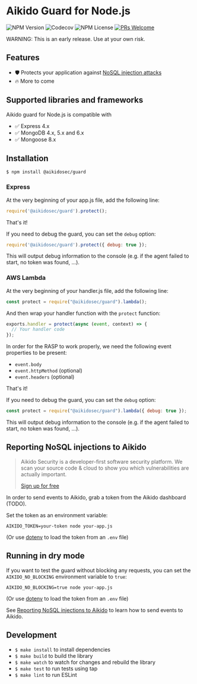 # Aikido Guard for Node.js

![NPM Version](https://img.shields.io/npm/v/%40aikidosec%2Fguard?style=flat-square) ![Codecov](https://img.shields.io/codecov/c/github/AikidoSec/guard-node?style=flat-square) ![NPM License](https://img.shields.io/npm/l/%40aikidosec%2Fguard?style=flat-square)
[![PRs Welcome](https://img.shields.io/badge/PRs-welcome-brightgreen.svg?style=flat-square)](http://makeapullrequest.com)

WARNING: This is an early release. Use at your own risk.

## Features

* 🛡️ Protects your application against [NoSQL injection attacks](https://www.aikido.dev/blog/web-application-security-vulnerabilities)
* 🔥 More to come

## Supported libraries and frameworks

Aikido guard for Node.js is compatible with

* ✅ Express 4.x
* ✅ MongoDB 4.x, 5.x and 6.x
* ✅ Mongoose 8.x

## Installation

```shell
$ npm install @aikidosec/guard
```

### Express

At the very beginning of your app.js file, add the following line:

```js
require('@aikidosec/guard').protect();
```

That's it!

If you need to debug the guard, you can set the `debug` option:

```js
require('@aikidosec/guard').protect({ debug: true });
```

This will output debug information to the console (e.g. if the agent failed to start, no token was found, ...).

### AWS Lambda

At the very beginning of your handler.js file, add the following line:

```js
const protect = require("@aikidosec/guard").lambda();
```

And then wrap your handler function with the `protect` function:

```js
exports.handler = protect(async (event, context) => {
  // Your handler code
});
```

In order for the RASP to work properly, we need the following event properties to be present:

* `event.body`
* `event.httpMethod` (optional)
* `event.headers` (optional)

That's it!

If you need to debug the guard, you can set the `debug` option:

```js
const protect = require("@aikidosec/guard").lambda({ debug: true });
```

This will output debug information to the console (e.g. if the agent failed to start, no token was found, ...).

## Reporting NoSQL injections to Aikido

> Aikido Security is a developer-first software security platform. We scan your source code & cloud to show you which vulnerabilities are actually important.
>
> [Sign up for free](https://app.aikido.dev/login)

In order to send events to Aikido, grab a token from the Aikido dashboard (TODO).

Set the token as an environment variable:

```shell
AIKIDO_TOKEN=your-token node your-app.js
```

(Or use [dotenv](dotenv) to load the token from an `.env` file)

## Running in dry mode

If you want to test the guard without blocking any requests, you can set the `AIKIDO_NO_BLOCKING` environment variable to `true`:

```shell
AIKIDO_NO_BLOCKING=true node your-app.js
```

(Or use [dotenv](dotenv) to load the token from an `.env` file)

See [Reporting NoSQL injections to Aikido](#reporting-nosql-injections-to-aikido) to learn how to send events to Aikido.

## Development

* `$ make install` to install dependencies
* `$ make build` to build the library
* `$ make watch` to watch for changes and rebuild the library
* `$ make test` to run tests using tap
* `$ make lint` to run ESLint

